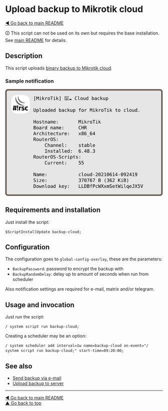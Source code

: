 Upload backup to Mikrotik cloud
===============================

[◀ Go back to main README](../README.md)

🛈 This script can not be used on its own but requires the base installation.
See [main README](../README.md) for details.

Description
-----------

This script uploads [binary backup to Mikrotik cloud](https://wiki.mikrotik.com/wiki/Manual:IP/Cloud#Backup).

### Sample notification

![backup-cloud notification](backup-cloud.d/notification.svg)

Requirements and installation
-----------------------------

Just install the script:

    $ScriptInstallUpdate backup-cloud;

Configuration
-------------

The configuration goes to `global-config-overlay`, these are the parameters:

* `BackupPassword`: password to encrypt the backup with
* `BackupRandomDelay`: delay up to amount of seconds when run from scheduler

Also notification settings are required for e-mail, matrix and/or telegram.

Usage and invocation
--------------------

Just run the script:

    / system script run backup-cloud;

Creating a scheduler may be an option:

    / system scheduler add interval=1w name=backup-cloud on-event="/ system script run backup-cloud;" start-time=09:20:00;

See also
--------

* [Send backup via e-mail](backup-email.md)
* [Upload backup to server](backup-upload.md)

---
[◀ Go back to main README](../README.md)  
[▲ Go back to top](#top)
